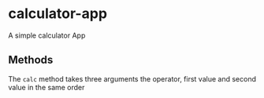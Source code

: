# calculator-app
A simple calculator App

## Methods
The `calc` method takes three arguments the operator, first value and second value in the same order
